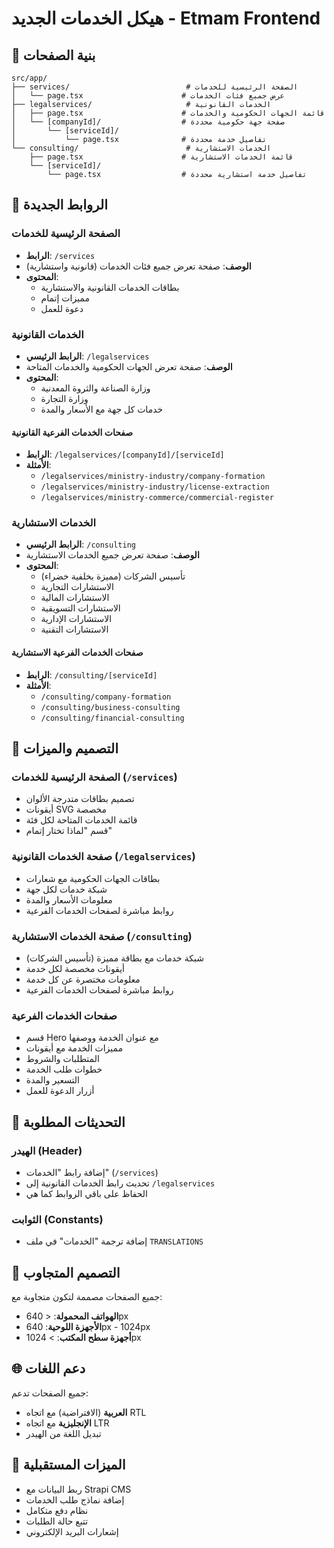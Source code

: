 # هيكل الخدمات الجديد - Etmam Frontend

## 📁 بنية الصفحات

```
src/app/
├── services/                          # الصفحة الرئيسية للخدمات
│   └── page.tsx                      # عرض جميع فئات الخدمات
├── legalservices/                     # الخدمات القانونية
│   ├── page.tsx                      # قائمة الجهات الحكومية والخدمات
│   └── [companyId]/                  # صفحة جهة حكومية محددة
│       └── [serviceId]/
│           └── page.tsx              # تفاصيل خدمة محددة
└── consulting/                        # الخدمات الاستشارية
    ├── page.tsx                      # قائمة الخدمات الاستشارية
    └── [serviceId]/
        └── page.tsx                  # تفاصيل خدمة استشارية محددة
```

## 🔗 الروابط الجديدة

### الصفحة الرئيسية للخدمات
- **الرابط**: `/services`
- **الوصف**: صفحة تعرض جميع فئات الخدمات (قانونية واستشارية)
- **المحتوى**: 
  - بطاقات الخدمات القانونية والاستشارية
  - مميزات إتمام
  - دعوة للعمل

### الخدمات القانونية
- **الرابط الرئيسي**: `/legalservices`
- **الوصف**: صفحة تعرض الجهات الحكومية والخدمات المتاحة
- **المحتوى**:
  - وزارة الصناعة والثروة المعدنية
  - وزارة التجارة
  - خدمات كل جهة مع الأسعار والمدة

#### صفحات الخدمات الفرعية القانونية
- **الرابط**: `/legalservices/[companyId]/[serviceId]`
- **الأمثلة**:
  - `/legalservices/ministry-industry/company-formation`
  - `/legalservices/ministry-industry/license-extraction`
  - `/legalservices/ministry-commerce/commercial-register`

### الخدمات الاستشارية
- **الرابط الرئيسي**: `/consulting`
- **الوصف**: صفحة تعرض جميع الخدمات الاستشارية
- **المحتوى**:
  - تأسيس الشركات (مميزة بخلفية خضراء)
  - الاستشارات التجارية
  - الاستشارات المالية
  - الاستشارات التسويقية
  - الاستشارات الإدارية
  - الاستشارات التقنية

#### صفحات الخدمات الفرعية الاستشارية
- **الرابط**: `/consulting/[serviceId]`
- **الأمثلة**:
  - `/consulting/company-formation`
  - `/consulting/business-consulting`
  - `/consulting/financial-consulting`

## 🎨 التصميم والميزات

### الصفحة الرئيسية للخدمات (`/services`)
- تصميم بطاقات متدرجة الألوان
- أيقونات SVG مخصصة
- قائمة الخدمات المتاحة لكل فئة
- قسم "لماذا تختار إتمام"

### صفحة الخدمات القانونية (`/legalservices`)
- بطاقات الجهات الحكومية مع شعارات
- شبكة خدمات لكل جهة
- معلومات الأسعار والمدة
- روابط مباشرة لصفحات الخدمات الفرعية

### صفحة الخدمات الاستشارية (`/consulting`)
- شبكة خدمات مع بطاقة مميزة (تأسيس الشركات)
- أيقونات مخصصة لكل خدمة
- معلومات مختصرة عن كل خدمة
- روابط مباشرة لصفحات الخدمات الفرعية

### صفحات الخدمات الفرعية
- قسم Hero مع عنوان الخدمة ووصفها
- مميزات الخدمة مع أيقونات
- المتطلبات والشروط
- خطوات طلب الخدمة
- التسعير والمدة
- أزرار الدعوة للعمل

## 🔧 التحديثات المطلوبة

### الهيدر (Header)
- إضافة رابط "الخدمات" (`/services`)
- تحديث رابط الخدمات القانونية إلى `/legalservices`
- الحفاظ على باقي الروابط كما هي

### الثوابت (Constants)
- إضافة ترجمة "الخدمات" في ملف `TRANSLATIONS`

## 📱 التصميم المتجاوب

جميع الصفحات مصممة لتكون متجاوبة مع:
- **الهواتف المحمولة**: < 640px
- **الأجهزة اللوحية**: 640px - 1024px
- **أجهزة سطح المكتب**: > 1024px

## 🌐 دعم اللغات

جميع الصفحات تدعم:
- **العربية** (الافتراضية) مع اتجاه RTL
- **الإنجليزية** مع اتجاه LTR
- تبديل اللغة من الهيدر

## 🚀 الميزات المستقبلية

- ربط البيانات مع Strapi CMS
- إضافة نماذج طلب الخدمات
- نظام دفع متكامل
- تتبع حالة الطلبات
- إشعارات البريد الإلكتروني
